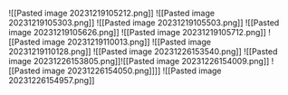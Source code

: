 ![[Pasted image 20231219105212.png]]
![[Pasted image 20231219105303.png]]
![[Pasted image 20231219105503.png]]
![[Pasted image 20231219105626.png]]
![[Pasted image 20231219105712.png]]
![[Pasted image 20231219110013.png]]
![[Pasted image 20231219110128.png]]
![[Pasted image 20231226153540.png]]
![[Pasted image 20231226153805.png]]![[Pasted image 20231226154009.png]]
![[Pasted image 20231226154050.png]]]]
![[Pasted image 20231226154957.png]]